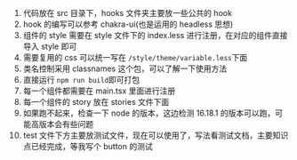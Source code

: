 1. 代码放在 src 目录下，hooks 文件夹主要放一些公共的 hook
2. hook 的编写可以参考 chakra-ui(也是运用的 headless 思想)
3. 组件的 style 需要在 style 文件下的 index.less 进行注册，在对应的组件直接导入 style 即可
4. 需要复用的 css 可以统一写在 `/style/theme/variable.less`下面
5. 类名控制采用 classnames 这个包，可以了解一下使用方法
6. 直接运行 `npm run build`即可打包
7. 每一个组件都需要在 main.tsx 里面进行注册
8. 每一个组件的 story 放在 stories 文件下面
9. 如果跑不起来，检查一下 node 的版本，这边检测 16.18.1 的版本可以跑，可能高版本会有些问题
10. test 文件下方主要放测试文件，现在可以使用了，写法看测试文档，主要知识点已经完成，等我写个 button 的测试
